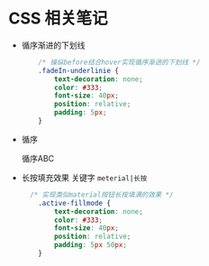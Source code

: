 # CSS 相关笔记

- 循序渐进的下划线 

  ```css
      /* 操纵before结合hover实现循序渐进的下划线 */
      .fadeIn-underlinie {
          text-decoration: none;
          color: #333;
          font-size: 40px;
          position: relative;
          padding: 5px;
      }
  ```

- 循序 

  循序ABC

- 长按填充效果  关键字 `meterial|长按`

  ```css
  	/* 实现类似material按钮长按填满的效果 */
      .active-fillmode {
          text-decoration: none;
          color: #333;
          font-size: 40px;
          position: relative;
          padding: 5px 50px;
      }
  ```



